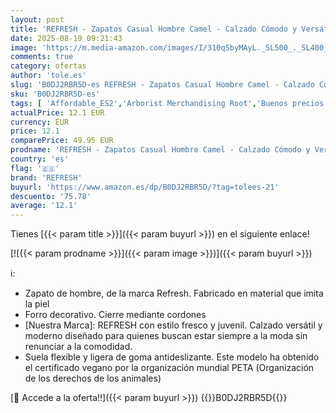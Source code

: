 ```yaml
---
layout: post
title: 'REFRESH - Zapatos Casual Hombre Camel - Calzado Cómodo y Versátil - Moda Casual - Modelo 17248302  Talla 40 '
date: 2025-08-19 09:21:43
image: 'https://m.media-amazon.com/images/I/310qSbyMAyL._SL500_._SL400_.jpg'
comments: true
category: ofertas
author: 'tole.es'
slug: 'B0DJ2RBR5D-es REFRESH - Zapatos Casual Hombre Camel - Calzado Cómodo y...'
sku: 'B0DJ2RBR5D-es'
tags: [ 'Affordable_ES2','Arborist Merchandising Root','Buenos precios en moda','Compre 2, obtenga un 10 % de descuento','Compre 2, obtenga un 10 % de descuento_Shoes 2','Look good for less - Men ES','Luzca bien a precios bajos','Moda','Moda Hombre','Self Service','Shoes','Special Features Stores','Zapatos para hombre','Zapatos planos con cordones para hombre','c8538d25-3af9-48d3-aeff-5f3ce5572a36_0','c8538d25-3af9-48d3-aeff-5f3ce5572a36_1701','c8538d25-3af9-48d3-aeff-5f3ce5572a36_1801','c8538d25-3af9-48d3-aeff-5f3ce5572a36_4401','c8538d25-3af9-48d3-aeff-5f3ce5572a36_7601','refresh','zapatos','🇪🇸', ]
actualPrice: 12.1 EUR
currency: EUR
price: 12.1
comparePrice: 49.95 EUR
prodname: 'REFRESH - Zapatos Casual Hombre Camel - Calzado Cómodo y Versátil - Moda Casual - Modelo 17248302  Talla 40 '
country: 'es'
flag: '🇪🇸'
brand: 'REFRESH'
buyurl: 'https://www.amazon.es/dp/B0DJ2RBR5D/?tag=tolees-21'
descuento: '75.78'
average: '12.1'
---
```


Tienes [{{< param title >}}]({{< param buyurl >}}) en el siguiente enlace!

[![{{< param prodname >}}]({{< param image >}})]({{< param buyurl >}})

ℹ️:

- Zapato de hombre, de la marca Refresh. Fabricado en material que imita la piel
- Forro decorativo. Cierre mediante cordones
- [Nuestra Marca]: REFRESH con estilo fresco y juvenil. Calzado versátil y moderno diseñado para quienes buscan estar siempre a la moda sin renunciar a la comodidad.
- Suela flexible y ligera de goma antideslizante. Este modelo ha obtenido el certificado vegano por la organización mundial PETA (Organización de los derechos de los animales)

[🛒 Accede a la oferta!!]({{< param buyurl >}})
{{<world>}}B0DJ2RBR5D{{</world>}}
